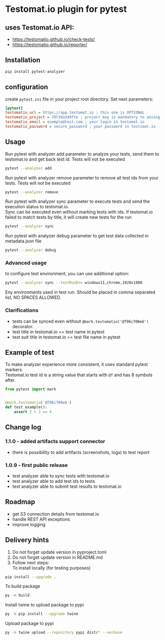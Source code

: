 # Testomat.io plugin for pytest

## uses Testomat.io API:

- https://testomatio.github.io/check-tests/
- https://testomatio.github.io/reporter/

## Installation

```bash
pip install pytest-analyzer
```

## configuration

create `pytest.ini` file in your project root directory. Set next parameters:

```ini
[pytest]
testomatio_url = https://app.testomat.io ; this one is OPTIONAL
testomatio_project = 70t3da349fte ; project key is mandatory to assing tests to particular project
testomatio_email = example@test.com ; your login in testomat.io
testomatio_password = secure_password ; your password in testimat.io
```

## Usage

Run pytest with analyzer add parameter to analyze your tests, send them to testomat.io and get back test id. Tests will
not be executed

```bash
pytest --analyzer add
```

Run pytest with analyzer remove parameter to remove all test ids from your tests. Tests will not be executed

```bash
pytest --analyzer remove
```

Run pytest with analyzer sync parameter to execute tests and send the execution status to testomat.io.  
Sync can be executed even without marking tests with ids. If testomat.io failed to match tests by title, it will create
new tests for the run

```bash
pytest --analyzer sync
```

Run pytest with analyzer debug parameter to get test data collected in metadata.json file

```bash
pytest --analyzer debug
```

### Advanced usage

to configure test environment, you can use additional option:

```bash
pytest --analyzer sync --testRunEnv windows11,chrome,1920x1080
```

Eny environments used in test run. Should be placed in comma separated list, NO SPACES ALLOWED.

### Clarifications

- tests can be synced even without `@mark.testomatio('@T96c700e6')` decorator.
- test title in testomat.io == test name in pytest
- test suit title in testomat.io == test file name in pytest

## Example of test

To make analyzer experience more consistent, it uses standard pytest markers.  
Testomat.io test id is a string value that starts with `@T` and has 8 symbols after.

```python
from pytest import mark


@mark.testomatio('@T96c700e6')
def test_example():
    assert 2 + 2 == 4
```

## Change log

### 1.1.0 - added artifacts support connector

- there is possibility to add artifacts (screenshots, logs) to test report

### 1.0.9 - first public release

- test analyzer able to sync tests with testomat.io
- test analyzer able to add test ids to tests
- test analyzer able to submit test results to testomat.io

## Roadmap

- get S3 connection details from testomat.io
- handle REST API exceptions
- improve logging

## Delivery hints

1. Do not forget update version in pyproject.toml
2. Do not forget update version in README.md
3. Follow next steps:  
   To install locally (for testing purposes)

```bash
pip install --upgrade .
```

To build package

```bash
py -m build
```

Install twine to upload package to pypi

```bash
py -m pip install --upgrade twine
```

Upload package to pypi

```bash
py -m twine upload --repository pypi dist/* --verbose
```